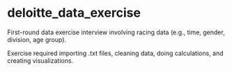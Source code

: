 # deloitte_data_exercise
First-round data exercise interview involving racing data (e.g., time, gender, division, age group).

Exercise required importing .txt files, cleaning data, doing calculations, and creating visualizations.
